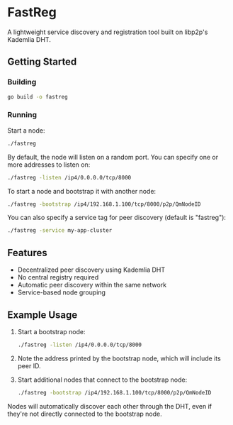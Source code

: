 # FastReg

A lightweight service discovery and registration tool built on libp2p's Kademlia DHT.

## Getting Started

### Building

```bash
go build -o fastreg
```

### Running

Start a node:

```bash
./fastreg
```

By default, the node will listen on a random port. You can specify one or more addresses to listen on:

```bash
./fastreg -listen /ip4/0.0.0.0/tcp/8000
```

To start a node and bootstrap it with another node:

```bash
./fastreg -bootstrap /ip4/192.168.1.100/tcp/8000/p2p/QmNodeID
```

You can also specify a service tag for peer discovery (default is "fastreg"):

```bash
./fastreg -service my-app-cluster
```

## Features

- Decentralized peer discovery using Kademlia DHT
- No central registry required
- Automatic peer discovery within the same network
- Service-based node grouping

## Example Usage

1. Start a bootstrap node:
   ```bash
   ./fastreg -listen /ip4/0.0.0.0/tcp/8000
   ```

2. Note the address printed by the bootstrap node, which will include its peer ID.

3. Start additional nodes that connect to the bootstrap node:
   ```bash
   ./fastreg -bootstrap /ip4/192.168.1.100/tcp/8000/p2p/QmNodeID
   ```

Nodes will automatically discover each other through the DHT, even if they're not directly connected to the bootstrap node.